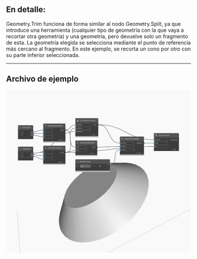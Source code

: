 ## En detalle:
Geometry.Trim funciona de forma similar al nodo Geometry.Split, ya que introduce una herramienta (cualquier tipo de geometría con la que vaya a recortar otra geometría) y una geometría, pero devuelve solo un fragmento de esta. La geometría elegida se selecciona mediante el punto de referencia más cercano al fragmento. En este ejemplo, se recorta un cono por otro con su parte inferior seleccionada.
___
## Archivo de ejemplo

![Trim](./Autodesk.DesignScript.Geometry.Geometry.Trim_img.jpg)

